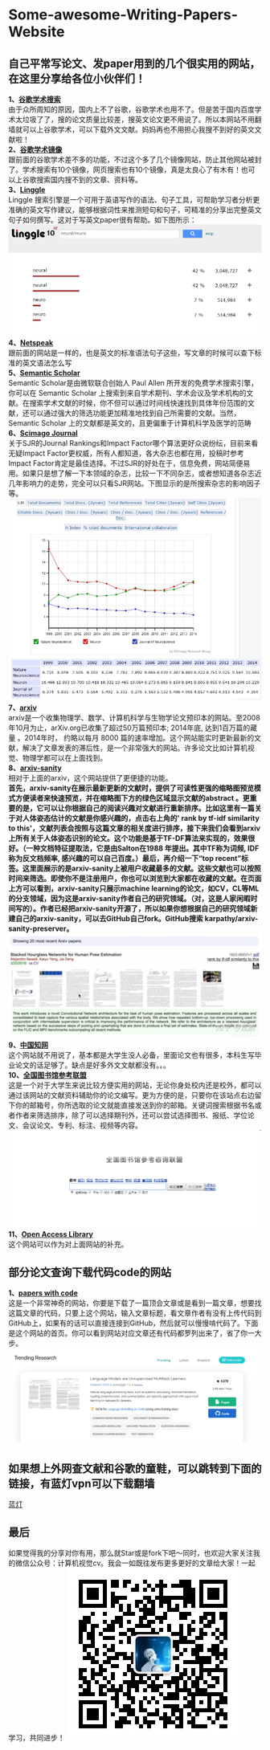 # Some-awesome-Writing-Papers-Website
## 自己平常写论文、发paper用到的几个很实用的网站，在这里分享给各位小伙伴们！
**1、[谷歌学术搜索](https://scholar.glgoo.org/?utm_source=wechat_session&utm_medium=social&utm_oi=675276281281646592&from=singlemessage)**\
由于众所周知的原因，国内上不了谷歌，谷歌学术也用不了。但是苦于国内百度学术太垃圾了了，搜的论文质量比较差，搜英文论文更不用说了。所以本网站不用翻墙就可以上谷歌学术，可以下载外文文献。妈妈再也不用担心我搜不到好的英文文献啦！\
**2、[谷歌学术镜像](http://ac.scmor.com/?utm_source=wechat_session&utm_medium=social&utm_oi=675276281281646592&from=singlemessage)**\
跟前面的谷歌学术差不多的功能，不过这个多了几个镜像网站，防止其他网站被封了。学术搜索有10个镜像，网页搜索也有10个镜像，真是太良心了有木有！也可以上谷歌搜索国内搜不到的文章、资料等。\
**3、[Linggle](https://linggle.com)**\
Linggle 搜索引擎是一个可用于英语写作的语法、句子工具，可帮助学习者分析更准确的英文写作建议，能够根据词性来推测短句和句子，可精准的分享出完整英文句子如何撰写。这对于写英文paper很有帮助。如下图所示：\
![](https://github.com/xwr96/Beautiful-Writing-Papers-Website/blob/master/image/2.jpg)\
**4、[Netspeak](https://netspeak.org)**\
跟前面的网站是一样的，也是英文的标准语法句子这些，写文章的时候可以查下标准的英文语法怎么写\
**5、[Semantic Scholar](https://www.semanticscholar.org)**\
Semantic Scholar是由微软联合创始人 Paul Allen 所开发的免费学术搜索引擎，你可以在 Semantic Scholar 上搜索到来自学术期刊、学术会议及学术机构的文献。在搜索学术文献的时候，你不但可以通过时间线快速找到具体年份范围的文献，还可以通过强大的筛选功能更加精准地找到自己所需要的文献。当然，Semantic Scholar 上的文献都是英文的，且更偏重于计算机科学及医学的范畴\
**6、[Scimago Journal](https://www.scimagojr.com/index.php)**\
关于SJR的Journal Rankings和Impact Factor哪个算法更好众说纷纭，目前来看无疑Impact Factor更权威，所有人都知道，各大杂志也都在用，投稿时参考Impact Factor肯定是最佳选择。不过SJR的好处在于，信息免费，网站简便易用。如果只是想了解一下本领域的杂志，比较一下不同杂志，或者想知道各杂志近几年影响力的走势，完全可以只看SJR网站。下图显示的是所搜索杂志的影响因子等。\
![](https://github.com/xwr96/Beautiful-Writing-Papers-Website/blob/master/image/1.jpg)\
**7、[arxiv](https://arxiv.org/)**\
arxiv是一个收集物理学、数学、计算机科学与生物学论文预印本的网站。至2008年10月为止，arXiv.org已收集了超过50万篇预印本; 2014年底, 达到1百万篇的藏量 。2014年时， 约略以每月 8000 篇的速率增加。这个网站能实时更新最新的文献，解决了文章发表的滞后性，是一个非常强大的网站。许多论文比如计算机视觉、物理学都可以在上面找到。\
**8、[arxiv-sanity](http://arxiv-sanity.com/)**\
相对于上面的arxiv，这个网站提供了更便捷的功能。\
**首先，arxiv-sanity在展示最新更新的文献时，提供了可读性更强的缩略图预览模式方便读者来快速预览，并在缩略图下方的绿色区域显示文献的abstract 。更重要的是，它可以让你根据自己的阅读兴趣对文献进行重新排序。比如这里有一篇关于对人体姿态估计的文献是你感兴趣的，点击右上角的' rank by tf-idf similarity to this'，文献列表会按照与这篇文章的相关度进行排序，接下来我们会看到arxiv上所有关于人体姿态识别的论文。这个功能是基于TF-DF算法来实现的，效果很好。（一种文档特征提取法，它是由Salton在1988 年提出。其中TF称为词频,  IDF称为反文档频率, 感兴趣的可以自己百度。）最后，再介绍一下“top recent”标签。这里面展示的是arxiv-sanity上被用户收藏最多的文献。这些文献也可以按照时间来筛选。即使你不是注册用户，你也可以浏览到大家都在收藏的文献。在页面上方可以看到，arxiv-sanity只展示machine learning的论文，如CV，CL等ML的分支领域，因为这是arxiv-sanity作者自己的研究领域。（对，这是人家闲暇时间写的）。作者已经把arxiv-sanity开源了，所以如果你想根据自己的研究领域新建自己的arxiv-sanity，可以去GitHub自己fork。GitHub搜索 karpathy/arxiv-sanity-preserver。**
![](https://github.com/xwr96/Beautiful-Writing-Papers-Website/blob/master/image/arxiv-santy.jpg)
**9、[中国知网](https://www.cnki.net/)**\
这个网站就不用说了，基本都是大学生没人必备，里面论文也有很多，本科生写毕业论文的话足够了。缺点是好多外文文献都没有。。。\
**10、[全国图书馆参考联盟](http://www.ucdrs.superlib.net/)**\
这是一个对于大学生来说比较方便实用的网站，无论你身处校内还是校外，都可以通过该网站的文献资料辅助你的论文编写。更为方便的是，只要你在该站点右边留下你的邮箱号，你所选取的论文就能直接发送到你的邮箱。关键词搜索根据书名或者作者来筛选排序，除了可以选择期刊外，还可以尝试选择图书、报纸、学位论文、会议论文、专利、标注、视频等内容。\
![](https://github.com/xwr96/Beautiful-Writing-Papers-Website/blob/master/image/%E5%85%A8%E5%9B%BD%E5%9B%BE%E4%B9%A6%E9%A6%86.png)
**11、[Open Access Library](http://www.oalib.com/)**\
这个网站可以作为对上面网站的补充。

## 部分论文查询下载代码code的网站
**1、[papers with code](https://paperswithcode.com/)**\
这是一个非常神奇的网站，你要是下载了一篇顶会文章或是看到一篇文章，想要找这篇文章的代码，只要上这个网站，输入文章标题，看文章作者有没有上传代码到GitHub上，如果有的话可以直接连接到GitHub，然后就可以慢慢啃代码了。下面是这个网站的首页。你可以看到网站对应文章还有代码都罗列出来了，省了你一大步。\
![](https://github.com/xwr96/Beautiful-Writing-Papers-Website/blob/master/image/papers%20with%20code.png)
## 如果想上外网查文献和谷歌的童鞋，可以跳转到下面的链接，有蓝灯vpn可以下载翻墙
[蓝灯](https://github.com/xwr96/lantern)

## 最后
如果觉得我的分享对你有用，那么就Star或是fork下吧～同时，也欢迎大家关注我的微信公众号：计算机视觉cv。我会一如既往发布更多更好的文章给大家！一起学习，共同进步！
![](https://github.com/xwr96/Beautiful-Writing-Papers-Website/blob/master/image/微信公众号.jpg)

